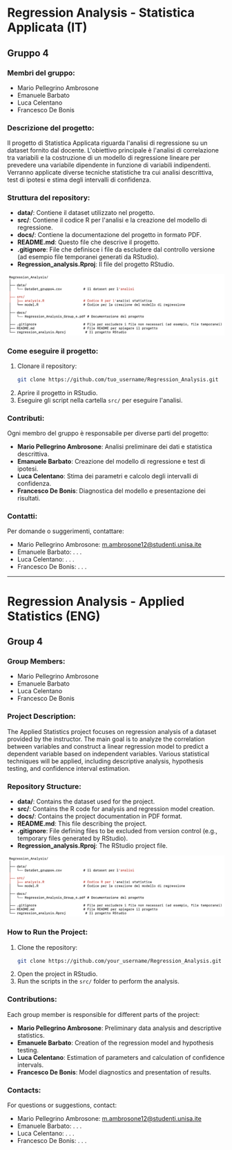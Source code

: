 # Regression Analysis - Statistica Applicata (IT)

## Gruppo 4

### Membri del gruppo:
- Mario Pellegrino Ambrosone
- Emanuele Barbato
- Luca Celentano
- Francesco De Bonis

### Descrizione del progetto:
Il progetto di Statistica Applicata riguarda l'analisi di regressione su un dataset fornito dal docente. L'obiettivo principale è l'analisi di correlazione tra variabili e la costruzione di un modello di regressione lineare per prevedere una variabile dipendente in funzione di variabili indipendenti. Verranno applicate diverse tecniche statistiche tra cui analisi descrittiva, test di ipotesi e stima degli intervalli di confidenza.

### Struttura del repository:
- **data/**: Contiene il dataset utilizzato nel progetto.
- **src/**: Contiene il codice R per l'analisi e la creazione del modello di regressione.
- **docs/**: Contiene la documentazione del progetto in formato PDF.
- **README.md**: Questo file che descrive il progetto.
- **.gitignore**: File che definisce i file da escludere dal controllo versione (ad esempio file temporanei generati da RStudio).
- **Regression_analysis.Rproj**: Il file del progetto RStudio.

![Rappresentazione grafica della struttura](./assets/Structure.png)

### Come eseguire il progetto:
1. Clonare il repository:
    ```bash
    git clone https://github.com/tuo_username/Regression_Analysis.git
    ```
2. Aprire il progetto in RStudio.
3. Eseguire gli script nella cartella `src/` per eseguire l'analisi.

### Contributi:
Ogni membro del gruppo è responsabile per diverse parti del progetto:
- **Mario Pellegrino Ambrosone**: Analisi preliminare dei dati e statistica descrittiva.
- **Emanuele Barbato**: Creazione del modello di regressione e test di ipotesi.
- **Luca Celentano**: Stima dei parametri e calcolo degli intervalli di confidenza.
- **Francesco De Bonis**: Diagnostica del modello e presentazione dei risultati.

### Contatti:
Per domande o suggerimenti, contattare:
- Mario Pellegrino Ambrosone: m.ambrosone12@studenti.unisa.ite
- Emanuele Barbato: . . .
- Luca Celentano: . . .
- Francesco De Bonis: . . .


--------------------------------------------------------------------


# Regression Analysis - Applied Statistics (ENG)

## Group 4

### Group Members:
- Mario Pellegrino Ambrosone
- Emanuele Barbato
- Luca Celentano
- Francesco De Bonis

### Project Description:
The Applied Statistics project focuses on regression analysis of a dataset provided by the instructor. The main goal is to analyze the correlation between variables and construct a linear regression model to predict a dependent variable based on independent variables. Various statistical techniques will be applied, including descriptive analysis, hypothesis testing, and confidence interval estimation.

### Repository Structure:
- **data/**: Contains the dataset used for the project.
- **src/**: Contains the R code for analysis and regression model creation.
- **docs/**: Contains the project documentation in PDF format.
- **README.md**: This file describing the project.
- **.gitignore**: File defining files to be excluded from version control (e.g., temporary files generated by RStudio).
- **Regression_analysis.Rproj**: The RStudio project file.

![Graphic representation of the project's structure](./assets/Structure.png)

### How to Run the Project:
1. Clone the repository:
    ```bash
    git clone https://github.com/your_username/Regression_Analysis.git
    ```
2. Open the project in RStudio.
3. Run the scripts in the `src/` folder to perform the analysis.

### Contributions:
Each group member is responsible for different parts of the project:
- **Mario Pellegrino Ambrosone**: Preliminary data analysis and descriptive statistics.
- **Emanuele Barbato**: Creation of the regression model and hypothesis testing.
- **Luca Celentano**: Estimation of parameters and calculation of confidence intervals.
- **Francesco De Bonis**: Model diagnostics and presentation of results.

### Contacts:
For questions or suggestions, contact:
- Mario Pellegrino Ambrosone: m.ambrosone12@studenti.unisa.ite
- Emanuele Barbato: . . .
- Luca Celentano: . . .
- Francesco De Bonis: . . .
